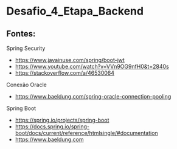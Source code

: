 # Desafio_4_Etapa_Backend

## Fontes:
Spring Security 
  - https://www.javainuse.com/spring/boot-jwt
  - https://www.youtube.com/watch?v=VVn9OG9nfH0&t=2840s
  - https://stackoverflow.com/a/46530064
  
Conexão Oracle
  - https://www.baeldung.com/spring-oracle-connection-pooling
  
Spring Boot
  - https://spring.io/projects/spring-boot
  - https://docs.spring.io/spring-boot/docs/current/reference/htmlsingle/#documentation
  - https://www.baeldung.com

